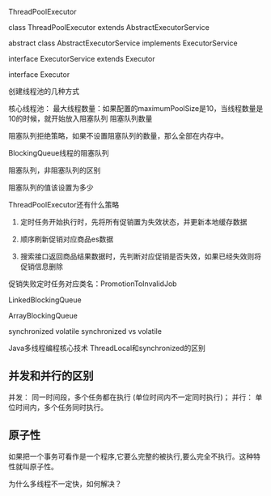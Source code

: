 
ThreadPoolExecutor



class ThreadPoolExecutor extends AbstractExecutorService

abstract class AbstractExecutorService implements ExecutorService

interface ExecutorService extends Executor

interface Executor

创建线程池的几种方式

核心线程池：
最大线程数量：如果配置的maximumPoolSize是10，当线程数量是10的时候，就开始放入阻塞队列
阻塞队列数量

阻塞队列拒绝策略，如果不设置阻塞队列的数量，那么全部在内存中。

BlockingQueue线程的阻塞队列

阻塞队列，非阻塞队列的区别

阻塞队列的值该设置为多少

ThreadPoolExecutor还有什么策略


1. 定时任务开始执行时，先将所有促销置为失效状态，并更新本地缓存数据

2. 顺序刷新促销对应商品es数据

3. 搜索接口返回商品结果数据时，先判断对应促销是否失效，如果已经失效则将促销信息删除

促销失败定时任务对应类名：PromotionToInvalidJob



LinkedBlockingQueue

ArrayBlockingQueue



synchronized
volatile
synchronized vs volatile


Java多线程编程核心技术
ThreadLocal和synchronized的区别

## 并发和并行的区别

并发： 同一时间段，多个任务都在执行 (单位时间内不一定同时执行)；
并行： 单位时间内，多个任务同时执行。


##  原子性

如果把一个事务可看作是一个程序,它要么完整的被执行,要么完全不执行。这种特性就叫原子性。

为什么多线程不一定快，如何解决？